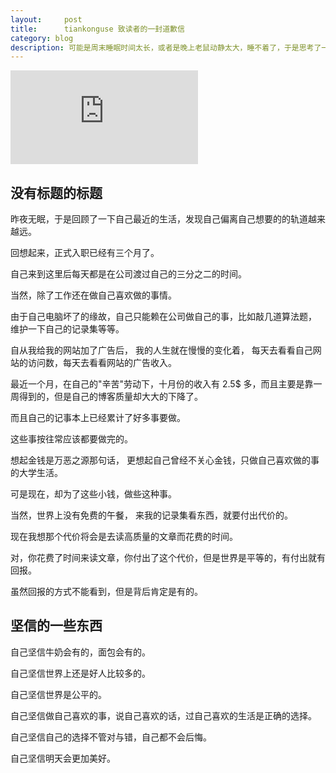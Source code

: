 ```yaml
---
layout:     post
title:      tiankonguse 致读者的一封道歉信
category: blog
description: 可能是周末睡眠时间太长，或者是晚上老鼠动静太大，睡不着了，于是思考了一下自己最近的生活。
---
```


![道歉信][cover-sorry]

## 没有标题的标题

昨夜无眠，于是回顾了一下自己最近的生活，发现自己偏离自己想要的的轨道越来越远。

回想起来，正式入职已经有三个月了。  

自己来到这里后每天都是在公司渡过自己的三分之二的时间。  

当然，除了工作还在做自己喜欢做的事情。

由于自己电脑坏了的缘故，自己只能赖在公司做自己的事，比如敲几道算法题， 维护一下自己的记录集等等。  

自从我给我的网站加了广告后， 我的人生就在慢慢的变化着， 每天去看看自己网站的访问数，每天去看看网站的广告收入。  

最近一个月，在自己的"辛苦"劳动下，十月份的收入有 2.5$ 多，而且主要是靠一周得到的，但是自己的博客质量却大大的下降了。  

而且自己的记事本上已经累计了好多事要做。

这些事按往常应该都要做完的。  

想起金钱是万恶之源那句话， 更想起自己曾经不关心金钱，只做自己喜欢做的事的大学生活。  

可是现在，却为了这些小钱，做些这种事。  


当然，世界上没有免费的午餐， 来我的记录集看东西，就要付出代价的。  

现在我想那个代价将会是去读高质量的文章而花费的时间。

对，你花费了时间来读文章，你付出了这个代价，但是世界是平等的，有付出就有回报。

虽然回报的方式不能看到，但是背后肯定是有的。


## 坚信的一些东西


自己坚信牛奶会有的，面包会有的。

自己坚信世界上还是好人比较多的。

自己坚信世界是公平的。

自己坚信做自己喜欢的事，说自己喜欢的话，过自己喜欢的生活是正确的选择。

自己坚信自己的选择不管对与错，自己都不会后悔。

自己坚信明天会更加美好。


[cover-sorry]: http://tiankonguse.com/lab/cloudLink/baidupan.php?url=/1915453531/3605123658.png
